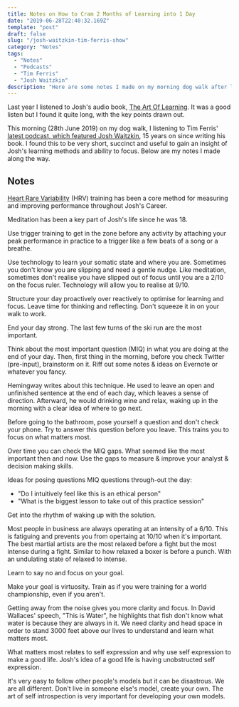 ```yaml
---
title: Notes on How to Cram 2 Months of Learning into 1 Day
date: "2019-06-28T22:40:32.169Z"
template: "post"
draft: false
slug: "/josh-waitzkin-tim-ferris-show"
category: "Notes"
tags:
  - "Notes"
  - "Podcasts"
  - "Tim Ferris"
  - "Josh Waitzkin"
description: "Here are some notes I made on my morning dog walk after listening to Josh Waitzkin on the Tim Ferris Show - June, 2019."
---
```


Last year I listened to Josh's audio book, [The Art Of Learning](https://www.amazon.co.uk/dp/B00BORI118/). It was a good listen but I found it quite long, with the key points drawn out.

This morning (28th June 2019) on my dog walk, I listening to Tim Ferris' [latest podcast, which featured Josh Waitzkin](https://tim.blog/2019/06/27/josh-waitzkin/), 15 years on since writing his book. I found this to be very short, succinct and useful to gain an insight of Josh's learning methods and ability to focus. Below are my notes I made along the way.

## Notes

[Heart Rare Variability](https://ouraring.com/heart-rate-variability-basics/) (HRV) training has been a core method for measuring and improving performance throughout Josh's Career.

Meditation has been a key part of Josh's life since he was 18.

Use trigger training to get in the zone before any activity by attaching your peak performance in practice to a trigger like a few beats of a song or a breathe.

Use technology to learn your somatic state and where you are. Sometimes you don't know you are slipping and need a gentle nudge. Like meditation, sometimes don't realise you have slipped out of focus until you are a 2/10 on the focus ruler. Technology will allow you to realise at 9/10.

Structure your day proactively over reactively to optimise for learning and focus. Leave time for thinking and reflecting. Don't squeeze it in on your walk to work.

End your day strong. The last few turns of the ski run are the most important. 

Think about the most important question (MIQ) in what you are doing at the end of your day. Then, first thing in the morning, before you check Twitter (pre-input), brainstorm on it. Riff out some notes & ideas on Evernote or whatever you fancy.

Hemingway writes about this technique. He used to leave an open and unfinished sentence at the end of each day, which leaves a sense of direction. Afterward, he would drinking wine and relax, waking up in the morning with a clear idea of where to go next.

Before going to the bathroom, pose yourself a question and don't check your phone. Try to answer this question before you leave. This trains you to focus on what matters most.

Over time you can check the MIQ gaps. What seemed like the most important then and now. Use the gaps to measure & improve your analyst & decision making skills.

Ideas for posing questions MIQ questions through-out the day:

- "Do I intuitively feel like this is an ethical person"
- "What is the biggest lesson to take out of this practice session"

Get into the rhythm of waking up with the solution.

Most people in business are always operating at an intensity of a 6/10. This is fatiguing and prevents you from opertaing at 10/10 when it's important. The best martial artists are the most relaxed before a fight but the most intense during a fight. Similar to how relaxed a boxer is before a punch. With an undulating state of relaxed to intense.

Learn to say no and focus on your goal. 

Make your goal is virtuosity. Train as if you were training for a world championship, even if you aren't.

Getting away from the noise gives you more clarity and focus. In David Wallaces' speech, "This is Water", he highlights that fish don't know what water is because they are always in it. We need clarity and head space in order to stand 3000 feet above our lives to understand and learn what matters most.

What matters most relates to self expression and why use self expression to make a good life. Josh's idea of a good life is having unobstructed self expression.

It's very easy to follow other people's models but it can be disastrous. We are all different. Don't live in someone else's model, create your own. The art of self introspection is very important for developing your own models.
